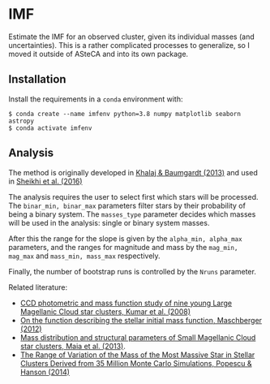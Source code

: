 # IMF

Estimate the IMF for an observed cluster, given its individual masses (and uncertainties). This is a rather complicated processes to generalize, so I moved it outside of ASteCA and into its own package.

## Installation

Install the requirements in a `conda` environment with:

```
$ conda create --name imfenv python=3.8 numpy matplotlib seaborn astropy
$ conda activate imfenv
```

## Analysis

The method is originally developed in [Khalaj & Baumgardt (2013)](https://academic.oup.com/mnras/article/434/4/3236/960889) and used in [Sheikhi et al. (2016)](https://academic.oup.com/mnras/article/457/1/1028/989829)

The analysis requires the user to select first which stars will be processed. The `binar_min, binar_max` parameters filter stars by their probability of being a binary system. The `masses_type` parameter decides which masses will be used in the analysis: single or binary system masses.

After this the range for the slope is given by the `alpha_min, alpha_max` parameters, and the ranges for magnitude and mass by the `mag_min, mag_max` and `mass_min, mass_max` respectively.

Finally, the number of bootstrap runs is controlled by the `Nruns` parameter.





Related literature:

- [CCD photometric and mass function study of nine young Large Magellanic Cloud star clusters, Kumar et al. (2008)](http://mnras.oxfordjournals.org/content/386/3/1380.full)
- [On the function describing the stellar initial mass function, Maschberger  (2012)](http://arxiv.org/abs/1212.0939)
- [Mass distribution and structural parameters of Small Magellanic Cloud star clusters, Maia et al. (2013)](http://adsabs.harvard.edu/abs/2013arXiv1310.5934M).
- [The Range of Variation of the Mass of the Most Massive Star in Stellar Clusters Derived from 35 Million Monte Carlo Simulations, Popescu & Hanson (2014)](http://adsabs.harvard.edu/abs/2014ApJ...780...27P)